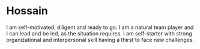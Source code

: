 # Hossain
I am self-motivated, diligent and ready to go. I am a natural team player and I can lead and be led, as the situation requires. I am self-starter with strong organizational and interpersonal skill having a thirst to face new challenges.
